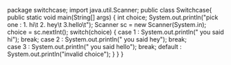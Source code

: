 
package switchcase;
import java.util.Scanner;
 public class Switchcase{
       public static void main(String[] args) {
 int choice;
  System.out.println("pick one : 1. hi\t 2. hey\t 3.hello\t");
  Scanner sc = new Scanner(System.in);
choice = sc.nextInt();
switch(choice)
{
	case 1 : System.out.println(" you said hi");
	             break;
        case 2 : System.out.println(" you said hey");
	             break;      
        case 3 : System.out.println(" you said hello");
	             break;
	default : System.out.println("invalid choice");
}
}
}

